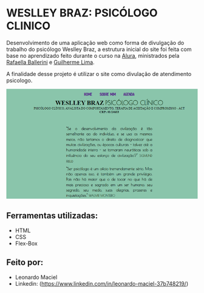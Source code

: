 # WESLLEY BRAZ: PSICÓLOGO CLINICO

Desenvolvimento de uma aplicação web como forma de divulgação do trabalho do psicólogo Weslley Braz, a estrutura inicial do site foi feita com base no aprendizado feito durante o curso na [Alura](https://www.alura.com.br/), ministrados pela [Rafaella Ballerini](https://github.com/rafaballerini/) e [Guilherme Lima](https://www.linkedin.com/in/guilherme-lima-458925178/). 

A finalidade desse projeto é utilizar o site como divulação de atendimento psicologo.

<img src="/assets/weslleybraz.previa.png">

## Ferramentas utilizadas:

* HTML
* CSS
* Flex-Box

## Feito por:
* Leonardo Maciel
* Linkedin: (https://www.linkedin.com/in/leonardo-maciel-37b748219/)
